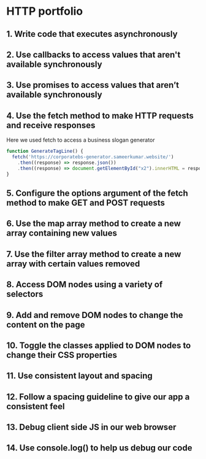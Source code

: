# HTTP portfolio

## 1. Write code that executes asynchronously


## 2. Use callbacks to access values that aren't available synchronously


## 3. Use promises to access values that aren’t available synchronously


## 4. Use the fetch method to make HTTP requests and receive responses
Here we used fetch to access a business slogan generator
``` js
function GenerateTagLine() {
  fetch('https://corporatebs-generator.sameerkumar.website/')
    .then((response) => response.json())
    .then((response) => document.getElementById("x2").innerHTML = response.phrase)
}
```

## 5. Configure the options argument of the fetch method to make GET and POST requests

## 6. Use the map array method to create a new array containing new values

## 7. Use the filter array method to create a new array with certain values removed

## 8. Access DOM nodes using a variety of selectors

## 9. Add and remove DOM nodes to change the content on the page

## 10. Toggle the classes applied to DOM nodes to change their CSS properties

## 11. Use consistent layout and spacing

## 12. Follow a spacing guideline to give our app a consistent feel

## 13. Debug client side JS in our web browser

## 14. Use console.log() to help us debug our code
